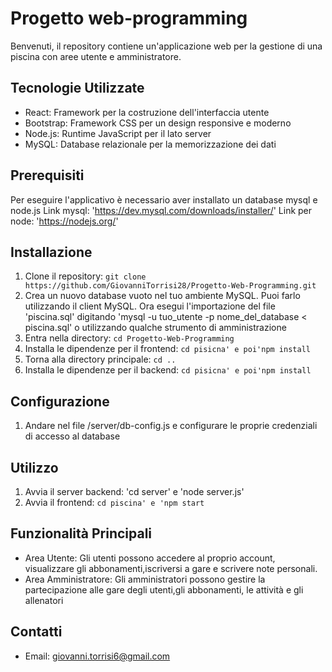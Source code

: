 # Progetto web-programming

Benvenuti, il repository contiene un'applicazione web per la gestione di una piscina con aree utente e amministratore.

## Tecnologie Utilizzate

- React: Framework per la costruzione dell'interfaccia utente
- Bootstrap: Framework CSS per un design responsive e moderno
- Node.js: Runtime JavaScript per il lato server
- MySQL: Database relazionale per la memorizzazione dei dati

## Prerequisiti
Per eseguire l'applicativo è necessario aver installato un database mysql e node.js
Link mysql: 'https://dev.mysql.com/downloads/installer/'
Link per node: 'https://nodejs.org/'

## Installazione

1. Clone il repository: `git clone https://github.com/GiovanniTorrisi28/Progetto-Web-Programming.git`
2.  Crea un nuovo database vuoto nel tuo ambiente MySQL. Puoi farlo utilizzando il client MySQL. Ora esegui l'importazione del file 
    'piscina.sql' digitando 'mysql -u tuo_utente -p nome_del_database < piscina.sql' o utilizzando qualche strumento di amministrazione
3. Entra nella directory: `cd Progetto-Web-Programming`
4. Installa le dipendenze per il frontend: `cd pisicna' e poi'npm install`  
5. Torna alla directory principale: `cd ..`
6. Installa le dipendenze per il backend: `cd pisicna' e poi'npm install` 

## Configurazione

1. Andare nel file /server/db-config.js e configurare le proprie credenziali di accesso al database

## Utilizzo

1. Avvia il server backend: 'cd server' e 'node server.js'
2. Avvia il frontend: `cd piscina' e 'npm start`

## Funzionalità Principali

- Area Utente: Gli utenti possono accedere al proprio account, visualizzare gli abbonamenti,iscriversi a gare e scrivere note personali.
- Area Amministratore: Gli amministratori possono gestire la partecipazione alle gare degli utenti,gli abbonamenti, le attività e gli 
  allenatori 

## Contatti

- Email: giovanni.torrisi6@gmail.com

